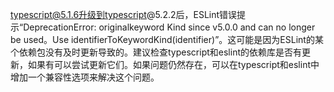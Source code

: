 typescript@5.1.6升级到typescript@5.2.2后，ESLint错误提示“DeprecationError: originalkeyword Kind since v5.0.0 and can no longer be used。Use identifierToKeywordKind(identifier)”。这可能是因为ESLint的某个依赖包没有及时更新导致的。建议检查typescript和eslint的依赖库是否有更新，如果有可以尝试更新它们。如果问题仍然存在，可以在typescript和eslint中增加一个兼容性选项来解决这个问题。

